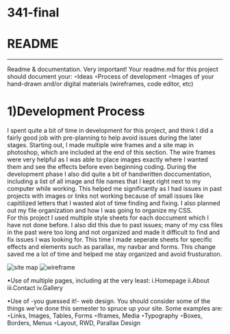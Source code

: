 # 341-final
# README
______
Readme & documentation. Very important! Your readme.md for this project should document your: ◦Ideas
◦Process of development
◦Images of your hand-drawn and/or digital materials (wireframes, code editor, etc)
# 1)Development Process
I spent quite a bit of time in development for this project, and think I did a fairly good job with pre-planning to help avoid issues
during the later stages.  Starting out, I made multiple wire frames and a site map in photoshop, which are included at the end of this
section. The wire frames were very helpful as I was able to place images exactly where I wanted them and see the effects before even 
beginning coding.  During the development phase I also did quite a bit of handwritten doccumentation, including a list of all image and 
file names that I kept right next to my computer while working.  This helped me significantly as I had issues in past projects with 
images or links not working because of small issues like capitilized letters that I wasted alot of time finding and fixing.  I also 
planned out my file organization and how I was going to organize my CSS.  
For this project I used multiple style sheets for each doccument which I have not done before.  I also did this due to past issues; many
of my css files in the past were too long and not organized and made it difficult to find and fix issues I was looking for.  This time
I made seperate sheets for specific effects and elements such as parallax, my navbar and forms.  This change saved me a lot of time and
helped me stay organized and avoid frusturation.

![site map](final-sitemap.jpg)
![wireframe](wireframe.jpg)

•Use of multiple pages, including at the very least: i.Homepage
ii.About
iii.Contact
iv.Gallery

•Use of -you guessed it!- web design. You should consider some of the things we've done this semester to spruce up your site. Some examples are: ◦Links, Images, Tables, Forms
◦Iframes, Media
◦Typography
◦Boxes, Borders, Menus
◦Layout, RWD, Parallax Design

